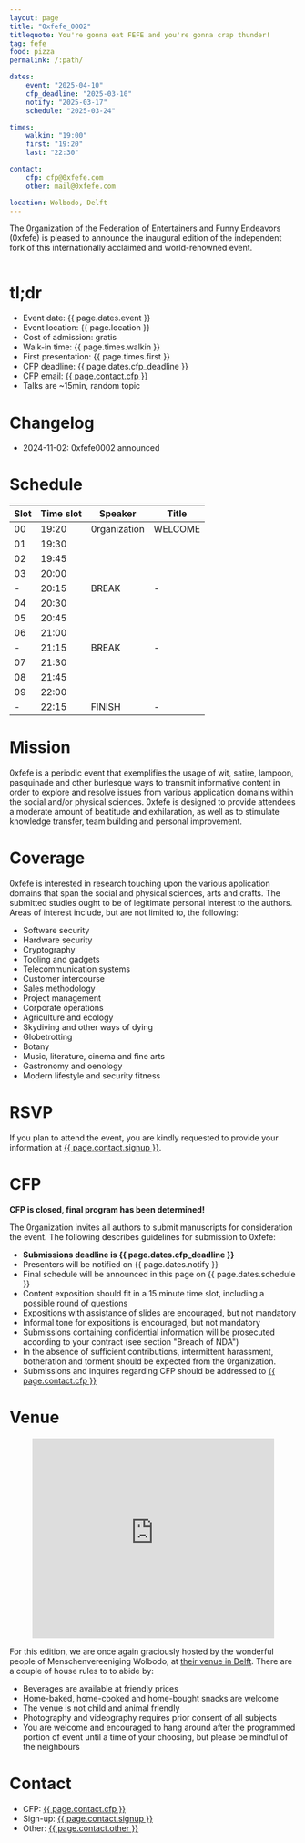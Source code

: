 ```yaml
---
layout: page
title: "0xfefe_0002"
titlequote: You're gonna eat FEFE and you're gonna crap thunder!
tag: fefe
food: pizza
permalink: /:path/

dates: 
    event: "2025-04-10"
    cfp_deadline: "2025-03-10"
    notify: "2025-03-17"
    schedule: "2025-03-24"

times:
    walkin: "19:00"
    first: "19:20"
    last: "22:30"

contact:
    cfp: cfp@0xfefe.com
    other: mail@0xfefe.com

location: Wolbodo, Delft
---
```



The 0rganization of the Federation of Entertainers and Funny Endeavors (0xfefe) is pleased to announce the inaugural edition of the independent fork of this internationally acclaimed and world-renowned event.

<div style="display: flex; align-items: center; justify-content: center;">
    <img src="/0001/gifgit.gif" alt="">
</div>

# tl;dr

- Event date: {{ page.dates.event }}
- Event location: {{ page.location }}
- Cost of admission: gratis
- Walk-in time: {{ page.times.walkin }}
- First presentation: {{ page.times.first }}
- CFP deadline: {{ page.dates.cfp_deadline }}
- CFP email: <a href="mailto:{{ page.contact.cfp }}">{{ page.contact.cfp }}</a>
- Talks are ~15min, random topic

# Changelog

- 2024-11-02: 0xfefe0002 announced 

# Schedule

| Slot | Time slot | Speaker      | Title   |
| ---- | --------- | ------------ | ------- |
| 00   | 19:20     | 0rganization | WELCOME |
| 01   | 19:30     |              | |
| 02   | 19:45     |              | |
| 03   | 20:00     |              | |
| -    | 20:15     | BREAK        | - |
| 04   | 20:30     |              | |
| 05   | 20:45     |              | |
| 06   | 21:00     |              | |
| -    | 21:15     | BREAK        | - |
| 07   | 21:30     |              | |
| 08   | 21:45     |              | |
| 09   | 22:00     |              | |
| -    | 22:15     | FINISH       | - |

# Mission

0xfefe is a periodic event that exemplifies the usage of wit, satire, lampoon, pasquinade and other burlesque ways to transmit informative content in order to explore and resolve issues from various application domains within the social and/or physical sciences. 0xfefe is designed to provide attendees a moderate amount of beatitude and exhilaration, as well as to stimulate knowledge transfer, team building and personal improvement. 

# Coverage

0xfefe is interested in research touching upon the various application domains that span the social and physical sciences, arts and crafts. The submitted studies ought to be of legitimate personal interest to the authors. Areas of interest include, but are not limited to, the following:

- Software security
- Hardware security
- Cryptography
- Tooling and gadgets
- Telecommunication systems
- Customer intercourse
- Sales methodology
- Project management
- Corporate operations
- Agriculture and ecology
- Skydiving and other ways of dying
- Globetrotting
- Botany
- Music, literature, cinema and fine arts
- Gastronomy and oenology
- Modern lifestyle and security fitness

# RSVP

If you plan to attend the event, you are kindly requested to provide your information at <a href="https://{{ page.contact.signup }}">{{ page.contact.signup }}</a>.

# CFP

**CFP is closed, final program has been determined!**

The 0rganization invites all authors to submit manuscripts for consideration the event. The following describes guidelines for submission to 0xfefe:

- **Submissions deadline is {{ page.dates.cfp_deadline }}**
- Presenters will be notified on {{ page.dates.notify }}
- Final schedule will be announced in this page on {{ page.dates.schedule }}
- Content exposition should fit in a 15 minute time slot, including a possible round of questions
- Expositions with assistance of slides are encouraged, but not mandatory
- Informal tone for expositions is encouraged, but not mandatory
- Submissions containing confidential information will be prosecuted according to your contract (see section "Breach of NDA")
- In the absence of sufficient contributions, intermittent harassment, botheration and torment should be expected from the 0rganization.
- Submissions and inquires regarding CFP should be addressed to <a href="mailto:{{ page.contact.cfp }}">{{ page.contact.cfp }}</a>

# Venue

<div class="iframe-container" style="display: flex; align-items: center; justify-content: center;">
    <iframe width="425" height="350" style="border: 1px solid white;" src="https://www.openstreetmap.org/export/embed.html?bbox=4.356398284435273%2C52.01443096562429%2C4.358401894569398%2C52.01522334277872&amp;layer=mapnik&amp;marker=52.01482715595567%2C4.357400089502335">
    </iframe>
</div>

For this edition, we are once again graciously hosted by the wonderful people of Menschenvereeniging Wolbodo, at
<a href="https://www.openstreetmap.org/?mlat=52.01483&amp;mlon=4.35740#map=19/52.01483/4.35740">their venue in Delft</a>.
There are a couple of house rules to to abide by:

- Beverages are available at friendly prices
- Home-baked, home-cooked and home-bought snacks are welcome
- The venue is not child and animal friendly
- Photography and videography requires prior consent of all subjects
- You are welcome and encouraged to hang around after the programmed portion of event until a time of your choosing, but please be mindful of the neighbours

# Contact

- CFP: <a href="mailto:{{ page.contact.cfp }}">{{ page.contact.cfp }}</a>
- Sign-up: <a href="https://{{ page.contact.signup }}">{{ page.contact.signup }}</a>
- Other: <a href="mailto:{{ page.contact.other }}">{{ page.contact.other }}</a>
